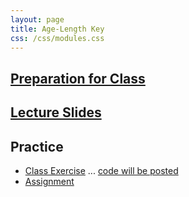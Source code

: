```yaml
---
layout: page
title: Age-Length Key
css: /css/modules.css
---
```


## [Preparation for Class](PREP/AgeLengthKey)

## [Lecture Slides](PPT/AgeLengthKey.pptx)

## Practice

* [Class Exercise](CEX/AgeLengthKey_CEX1) ... [code will be posted](CEX/CODES/AgeLengthKey.R)
* [Assignment](CE/AgeLengthKey_CE1)
